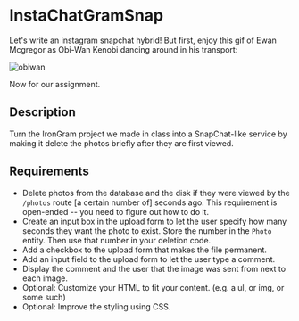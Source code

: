 # InstaChatGramSnap

Let's write an instagram snapchat hybrid! But first, enjoy this gif of Ewan Mcgregor as Obi-Wan Kenobi dancing around in his transport:

![obiwan](http://i.imgur.com/OxwIC0O.gif)

Now for our assignment.

## Description

Turn the IronGram project we made in class into a SnapChat-like service by making it delete the photos briefly after they are first viewed.

## Requirements

* Delete photos from the database and the disk if they were viewed by the `/photos` route [a certain number of] seconds ago. This requirement is open-ended -- you need to figure out how to do it.
* Create an input box in the upload form to let the user specify how many seconds they want the photo to exist. Store the number in the `Photo` entity. Then use that number in your deletion code.
* Add a checkbox to the upload form that makes the file permanent.
* Add an input field to the upload form to let the user type a comment. 
* Display the comment and the user that the image was sent from next to each image.
* Optional: Customize your HTML to fit your content. (e.g. a ul, or img, or some such)
* Optional: Improve the styling using CSS.

